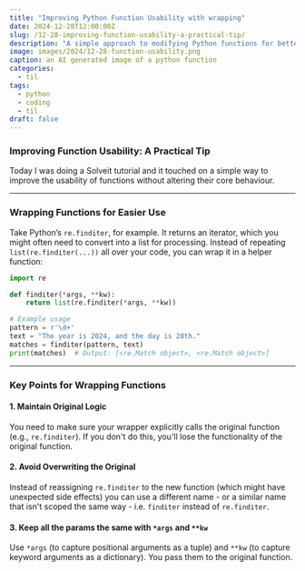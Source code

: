 ```yaml
---
title: "Improving Python Function Usability with wrapping"
date: 2024-12-28T12:00:00Z
slug: /12-28-improving-function-usability-a-practical-tip/
description: "A simple approach to modifying Python functions for better usability without altering their core behaviour."
image: images/2024/12-28-function-usability.png
caption: an AI generated image of a python function
categories:
  - til
tags:
  - python
  - coding
  - til
draft: false
---
```


### **Improving Function Usability: A Practical Tip**

Today I was doing a Solveit tutorial and it touched on a simple way to improve the usability of functions without altering their core behaviour. 

---

### Wrapping Functions for Easier Use

Take Python’s `re.finditer`, for example. It returns an iterator, which you might often need to convert into a list for processing. Instead of repeating `list(re.finditer(...))` all over your code, you can wrap it in a helper function:

```python
import re

def finditer(*args, **kw): 
    return list(re.finditer(*args, **kw))

# Example usage
pattern = r'\d+'
text = "The year is 2024, and the day is 28th."
matches = finditer(pattern, text)
print(matches)  # Output: [<re.Match object>, <re.Match object>]
```

---

### Key Points for Wrapping Functions

#### 1. **Maintain Original Logic**
You need to make sure your wrapper explicitly calls the original function (e.g., `re.finditer`). If you don't do this, you'll lose the functionality of the original function.

#### 2. **Avoid Overwriting the Original**
Instead of reassigning `re.finditer` to the new function (which might have unexpected side effects) you can use a different name - or a similar name that isn't scoped the same way - i.e. `finditer` instead of `re.finditer`.

#### 3. **Keep all the params the same with `*args` and `**kw`**
Use `*args` (to capture positional arguments as a tuple) and `**kw` (to capture keyword arguments as a dictionary). You pass them to the original function.
